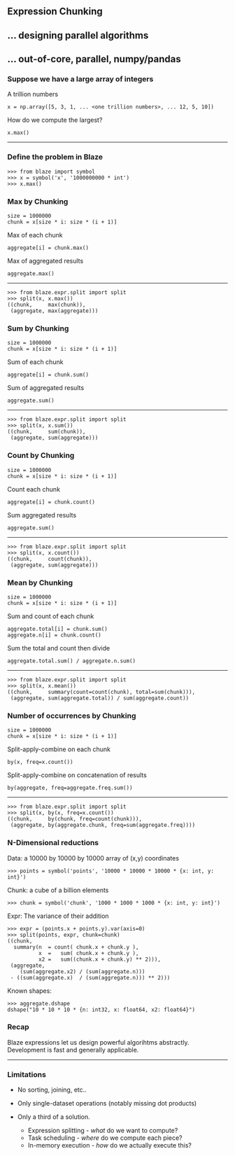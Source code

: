 ## Expression Chunking


## ... designing parallel algorithms


## ... out-of-core, parallel, numpy/pandas


### Suppose we have a large array of integers

A trillion numbers

    x = np.array([5, 3, 1, ... <one trillion numbers>, ... 12, 5, 10])

How do we compute the largest?

    x.max()

<hr>

### Define the problem in Blaze

    >>> from blaze import symbol
    >>> x = symbol('x', '1000000000 * int')
    >>> x.max()


### Max by Chunking

    size = 1000000
    chunk = x[size * i: size * (i + 1)]

Max of each chunk

    aggregate[i] = chunk.max()

Max of aggregated results

    aggregate.max()

<hr>

    >>> from blaze.expr.split import split
    >>> split(x, x.max())
    ((chunk,     max(chunk)),
     (aggregate, max(aggregate)))


### Sum by Chunking

    size = 1000000
    chunk = x[size * i: size * (i + 1)]

Sum of each chunk

    aggregate[i] = chunk.sum()

Sum of aggregated results

    aggregate.sum()

<hr>

    >>> from blaze.expr.split import split
    >>> split(x, x.sum())
    ((chunk,     sum(chunk)),
     (aggregate, sum(aggregate)))


### Count by Chunking

    size = 1000000
    chunk = x[size * i: size * (i + 1)]

Count each chunk

    aggregate[i] = chunk.count()

Sum aggregated results

    aggregate.sum()

<hr>

    >>> from blaze.expr.split import split
    >>> split(x, x.count())
    ((chunk,     count(chunk)),
     (aggregate, sum(aggregate)))


### Mean by Chunking

    size = 1000000
    chunk = x[size * i: size * (i + 1)]

Sum and count of each chunk

    aggregate.total[i] = chunk.sum()
    aggregate.n[i] = chunk.count()

Sum the total and count then divide

    aggregate.total.sum() / aggregate.n.sum()

<hr>

    >>> from blaze.expr.split import split
    >>> split(x, x.mean())
    ((chunk,     summary(count=count(chunk), total=sum(chunk))),
     (aggregate, sum(aggregate.total)) / sum(aggregate.count))


### Number of occurrences by Chunking

    size = 1000000
    chunk = x[size * i: size * (i + 1)]

Split-apply-combine on each chunk

    by(x, freq=x.count())

Split-apply-combine on concatenation of results

    by(aggregate, freq=aggregate.freq.sum())

<hr>

    >>> from blaze.expr.split import split
    >>> split(x, by(x, freq=x.count())
    ((chunk,     by(chunk, freq=count(chunk))),
     (aggregate, by(aggregate.chunk, freq=sum(aggregate.freq))))


### N-Dimensional reductions

Data: a  10000 by 10000 by 10000 array of (x,y) coordinates

    >>> points = symbol('points', '10000 * 10000 * 10000 * {x: int, y: int}')

Chunk: a cube of a billion elements

    >>> chunk = symbol('chunk', '1000 * 1000 * 1000 * {x: int, y: int}')

Expr: The variance of their addition

    >>> expr = (points.x + points.y).var(axis=0)
    >>> split(points, expr, chunk=chunk)
    ((chunk,
      summary(n  = count( chunk.x + chunk.y ),
              x  =   sum( chunk.x + chunk.y ),
              x2 =   sum((chunk.x + chunk.y) ** 2))),
     (aggregate,
        (sum(aggregate.x2) / (sum(aggregate.n)))
     - ((sum(aggregate.x)  / (sum(aggregate.n))) ** 2)))

Known shapes:

    >>> aggregate.dshape
    dshape("10 * 10 * 10 * {n: int32, x: float64, x2: float64}")


### Recap

Blaze expressions let us design powerful algorihtms abstractly.  Development is
fast and generally applicable.

<hr>

### Limitations

* No sorting, joining, etc..

* Only single-dataset operations (notably missing dot products)

* Only a third of a solution.
    *   Expression splitting - *what* do we want to compute?
    *   Task scheduling - *where* do we compute each piece?
    *   In-memory execution - *how* do we actually execute this?
